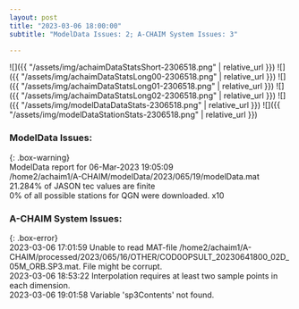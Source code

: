 ```yaml
---
layout: post
title: "2023-03-06 18:00:00"
subtitle: "ModelData Issues: 2; A-CHAIM System Issues: 3"

---
```


![]({{ "/assets/img/achaimDataStatsShort-2306518.png" | relative_url }})
![]({{ "/assets/img/achaimDataStatsLong00-2306518.png" | relative_url }})
![]({{ "/assets/img/achaimDataStatsLong01-2306518.png" | relative_url }})
![]({{ "/assets/img/achaimDataStatsLong02-2306518.png" | relative_url }})
![]({{ "/assets/img/modelDataDataStats-2306518.png" | relative_url }})
![]({{ "/assets/img/modelDataStationStats-2306518.png" | relative_url }})

### ModelData Issues:  
  
{: .box-warning}  
 ModelData report for 06-Mar-2023 19:05:09   
 /home2/achaim1/A-CHAIM/modelData/2023/065/19/modelData.mat   
 21.284% of JASON tec values are finite   
 0% of all possible stations for QGN were downloaded. x10   
  
### A-CHAIM System Issues:  
  
{: .box-error}  
2023-03-06 17:01:59 Unable to read MAT-file /home2/achaim1/A-CHAIM/processed/2023/065/16/OTHER/COD0OPSULT_20230641800_02D_05M_ORB.SP3.mat. File might be corrupt.  
2023-03-06 18:53:22 Interpolation requires at least two sample points in each dimension.  
2023-03-06 19:01:58 Variable 'sp3Contents' not found.  
